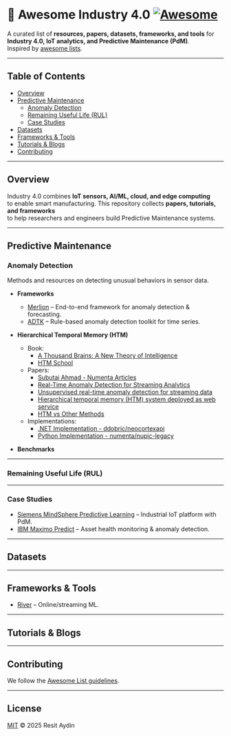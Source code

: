 # 🌟 Awesome Industry 4.0 [![Awesome](https://awesome.re/badge.svg)](https://awesome.re)

A curated list of **resources, papers, datasets, frameworks, and tools** for  
**Industry 4.0, IoT analytics, and Predictive Maintenance (PdM)**.  
Inspired by [awesome lists](https://awesome.re).  

---

## Table of Contents
- [Overview](#overview)
- [Predictive Maintenance](#predictive-maintenance)
  - [Anomaly Detection](#anomaly-detection)
  - [Remaining Useful Life (RUL)](#remaining-useful-life-rul)
  - [Case Studies](#case-studies)
- [Datasets](#datasets)
- [Frameworks & Tools](#frameworks--tools)
- [Tutorials & Blogs](#tutorials--blogs)
- [Contributing](#contributing)

---

## Overview
Industry 4.0 combines **IoT sensors, AI/ML, cloud, and edge computing**  
to enable smart manufacturing. This repository collects **papers, tutorials, and frameworks**  
to help researchers and engineers build Predictive Maintenance systems.

---

## Predictive Maintenance

### Anomaly Detection
Methods and resources on detecting unusual behaviors in sensor data.

- **Frameworks**
  - [Merlion](https://github.com/salesforce/Merlion) – End-to-end framework for anomaly detection & forecasting.
  - [ADTK](https://github.com/arundo/adtk) – Rule-based anomaly detection toolkit for time series.  

- **Hierarchical Temporal Memory (HTM)**
  - Book:
    - [A Thousand Brains: A New Theory of Intelligence](https://dn790007.ca.archive.org/0/items/artificial-intelligence/2021_a_thousand_brains-a_new_theory_of_intelligence-Jeff%20Hawkins%20%282021%29.pdf)
    - [HTM School](https://www.youtube.com/playlist?list=PL3yXMgtrZmDqhsFQzwUC9V8MeeVOQ7eZ9)
  - Papers:
    - [Subutai Ahmad - Numenta Articles](https://scholar.google.com/citations?hl=en&user=15vzrCoAAAAJ&view_op=list_works&sortby=pubdate)
    - [Real-Time Anomaly Detection for Streaming Analytics](https://arxiv.org/pdf/1607.02480)
    - [Unsupervised real-time anomaly detection for streaming data](https://www.sciencedirect.com/science/article/pii/S0925231217309864)
    - [Hierarchical temporal memory (HTM) system deployed as web service](https://patents.google.com/patent/US10516763B2/en)
    - [HTM vs Other Methods](https://arxiv.org/pdf/1512.05463)
  - Implementations:
    - [.NET Implementation - ddobric/neocortexapi](https://github.com/ddobric/neocortexapi)
    - [Python Implementation - numenta/nupic-legacy](https://github.com/numenta/nupic-legacy)
      
- **Benchmarks**

---

### Remaining Useful Life (RUL)

---

### Case Studies
- [Siemens MindSphere Predictive Learning](https://siemens.mindsphere.io) – Industrial IoT platform with PdM.  
- [IBM Maximo Predict](https://www.ibm.com/products/maximo) – Asset health monitoring & anomaly detection.  

---

## Datasets


---

## Frameworks & Tools
- [River](https://github.com/online-ml/river) – Online/streaming ML.  

---

## Tutorials & Blogs

---

## Contributing
We follow the [Awesome List guidelines](https://github.com/sindresorhus/awesome/blob/main/contributing.md).

---

## License
[MIT](LICENSE) © 2025 Resit Aydin
